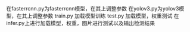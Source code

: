 在fasterrcnn.py为fasterrcnn模型，在其上调整参数
在yolov3.py为yolov3模型，在其上调整参数
train.py 加载模型训练
test.py 加载模型，权重测试
在infer.py上进行加载模型，权重，图片进行测试以及输出检测结果
